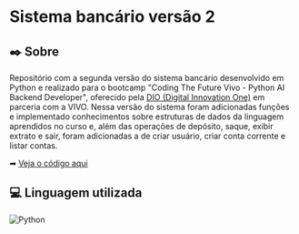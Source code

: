 # Sistema bancário versão 2

## ✒️ **Sobre**

Repositório com a segunda versão do sistema bancário desenvolvido em Python e realizado para o bootcamp "Coding The Future Vivo - Python AI Backend Developer", oferecido pela [DIO (Digital Innovation One)](https://www.dio.me/) em parceria com a VIVO. Nessa versão do sistema foram adicionadas funções e implementado conhecimentos sobre estruturas de dados da linguagem aprendidos no curso e, além das operações de depósito, saque, exibir extrato e sair, foram adicionadas a de criar usuário, criar conta corrente e listar contas.

➡ [Veja o código aqui](https://github.com/CacauRosa/sistema-bancario-versao-2/blob/main/desafio_sistema_bancario_versao2.py)

## 💻 **Linguagem utilizada**

![Python](https://img.shields.io/badge/python-3670A0?style=for-the-badge&logo=python&logoColor=ffdd54)
